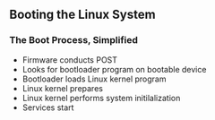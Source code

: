 ## Booting the Linux System

### The Boot Process, Simplified
- Firmware conducts POST
- Looks for bootloader program on bootable device
- Bootloader loads Linux kernel program
- Linux kernel prepares
- Linux kernel performs system initilalization
- Services start
